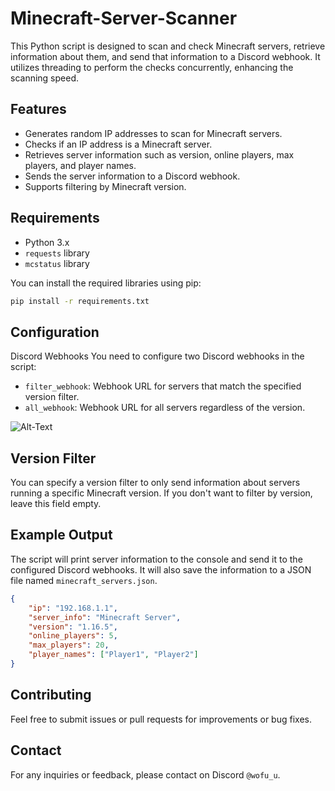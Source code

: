 # Minecraft-Server-Scanner

This Python script is designed to scan and check Minecraft servers, retrieve information about them, and send that information to a Discord webhook. It utilizes threading to perform the checks concurrently, enhancing the scanning speed.

## Features

- Generates random IP addresses to scan for Minecraft servers.
- Checks if an IP address is a Minecraft server.
- Retrieves server information such as version, online players, max players, and player names.
- Sends the server information to a Discord webhook.
- Supports filtering by Minecraft version.

## Requirements

- Python 3.x
- `requests` library
- `mcstatus` library

You can install the required libraries using pip:

```bash
pip install -r requirements.txt
```
## Configuration
Discord Webhooks
You need to configure two Discord webhooks in the script:

- `filter_webhook`: Webhook URL for servers that match the specified version filter.
- `all_webhook`: Webhook URL for all servers regardless of the version.


![Alt-Text](https://cdn.discordapp.com/attachments/1257786688688754800/1263887556236414996/image.png?ex=669bde83&is=669a8d03&hm=dbf0da545ea49930652d256087ee825c5b111a8a78b042d5c9747046e469afa4&)

## Version Filter
You can specify a version filter to only send information about servers running a specific Minecraft version. If you don't want to filter by version, leave this field empty.

## Example Output
The script will print server information to the console and send it to the configured Discord webhooks. It will also save the information to a JSON file named `minecraft_servers.json`.

```json
{
    "ip": "192.168.1.1",
    "server_info": "Minecraft Server",
    "version": "1.16.5",
    "online_players": 5,
    "max_players": 20,
    "player_names": ["Player1", "Player2"]
}
```

## Contributing
Feel free to submit issues or pull requests for improvements or bug fixes.

## Contact
For any inquiries or feedback, please contact on Discord `@wofu_u`.
